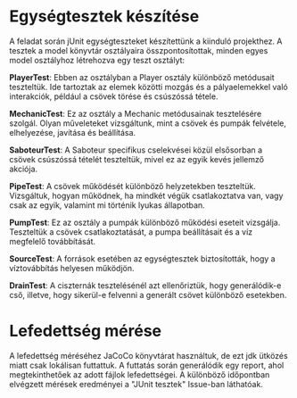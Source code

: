 # Egységtesztek készítése

A feladat során jUnit egységteszteket készítettünk a kiinduló projekthez. A tesztek a model könyvtár osztályaira összpontosítottak, minden egyes model osztályhoz létrehozva egy teszt osztályt:

__PlayerTest__: Ebben az osztályban a Player osztály különböző metódusait teszteltük. Ide tartoztak az elemek közötti mozgás és a pályaelemekkel való interakciók, például a csövek törése és csúszóssá tétele.

__MechanicTest__: Ez az osztály a Mechanic metódusainak tesztelésére szolgál. Olyan műveleteket vizsgáltunk, mint a csövek és pumpák felvétele, elhelyezése, javítása és beállítása.

__SaboteurTest__: A Saboteur specifikus cselekvései közül elsősorban a csövek csúszóssá tételét teszteltük, mivel ez az egyik kevés jellemző akciója.

__PipeTest__: A csövek működését különböző helyzetekben teszteltük. Vizsgáltuk, hogyan működnek, ha mindkét végük csatlakoztatva van, vagy csak az egyik, valamint mi történik lyukas állapotban.

__PumpTest__: Ez az osztály a pumpák különböző működési eseteit vizsgálja. Teszteltük a csövek csatlakoztatását, a pumpa beállításait és a víz megfelelő továbbítását.

__SourceTest__: A források esetében az egységtesztek biztosították, hogy a víztovábbítás helyesen működjön.

__DrainTest__: A ciszternák tesztelésénél azt ellenőriztük, hogy generálódik-e cső, illetve, hogy sikerül-e felvenni a generált csövet különböző esetekben.

# Lefedettség mérése

A lefedettség méréséhez JaCoCo könyvtárat használtuk, de ezt jdk ütközés miatt csak lokálisan futtattuk. A futtatás során generálódik egy report, ahol megtekinthetőek az adott fájlok lefedettségei. A különböző időpontban elvégzett mérések eredményei a "JUnit tesztek" Issue-ban láthatóak.
